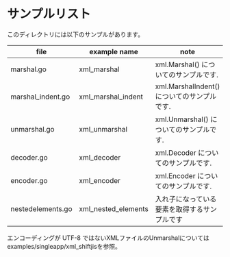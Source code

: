 # サンプルリスト

このディレクトリには以下のサンプルがあります。

|file|example name|note|
|----|------------|----|
|marshal.go|xml\_marshal|xml.Marshal() についてのサンプルです.|
|marshal_indent.go|xml\_marshal\_indent|xml.MarshalIndent() についてのサンプルです.|
|unmarshal.go|xml\_unmarshal|xml.Unmarshal() についてのサンプルです.|
|decoder.go|xml\_decoder|xml.Decoder についてのサンプルです.|
|encoder.go|xml\_encoder|xml.Encoder についてのサンプルです.|
|nestedelements.go|xml\_nested\_elements|入れ子になっている要素を取得するサンプルです|

エンコーディングが UTF-8 ではないXMLファイルのUnmarshalについては examples/singleapp/xml_shiftjisを参照。
